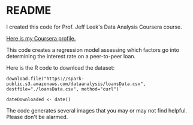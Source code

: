 # README

I created this code for Prof. Jeff Leek's Data Analysis Coursera course.

[Here is my Coursera profile.](https://www.coursera.org/user/i/62da43c330791faf1444ba89f764e988)

This code creates a regression model assessing which factors go into determining the interest rate on a peer-to-peer loan.

Here is the R code to download the dataset:

```
download.file("https://spark-public.s3.amazonaws.com/dataanalysis/loansData.csv", destfile="./loansData.csv", method="curl")`

dateDownloaded <- date()
```

The code generates several images that you may or may not find helpful. Please don't be alarmed.
